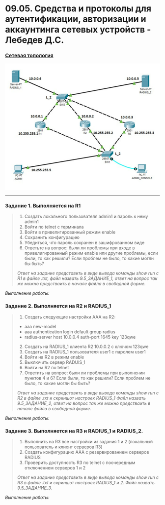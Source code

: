 # 09.05. Средства и протоколы для аутентификации, авторизации и аккаунтинга сетевых устройств - Лебедев Д.С.

### [Сетевая топология](_att/0905_new_ini_9.5_lab_AAA.pkt)

![](_att/0905-00-00.png)

---
### Задание 1. Выполняется на R1
> 1. Создать локального пользователя admin1 и пароль к нему admin1
> 2. Войти по telnet с терминала
> 3. Войти в привелигированный режим enable
> 4. Сохранить конфигурацию
> 5. Убедиться, что пароль сохранен в зашифрованном виде
> 6. Ответьте на вопрос: были ли проблемы при входе в привелигированный режим enable или другие проблемы, если были, то как решили? Если проблем не было, то какие могли бы быть?
> 
> *Ответ на задание представить в виде вывода команды show run с R1 в файле .txt, файл назвать 9.5_ЗАДАНИЕ_1, ответ на вопрос так же можно предстваить в начале файла в свободной форме.*

*Выполнение работы:*











### Задание 2. Выполняется на R2 и RADIUS_1
> 1. Создать следующие настройки AAA на R2:
>   - aaa new-model
>   - aaa authentication login default group radius
>   - radius-server host 10.0.0.4 auth-port 1645 key 123qwe
> 2. Создать на RADIUS_1 клиента R2 10.0.0.2 с ключом 123qwe
> 3. Создать на RADIUS_1 пользователя user1 с паролем user1
> 4. Войти на R2 в режим enable
> 5. Выключить сервер RADUIS_1
> 6. Войти на R2 по telnet
> 7. Ответить на вопрос: были ли проблемы при выполнении пунктов 4 и 6? Если были, то как решили? Если проблем не было, то какие могли бы быть?
> 
> *Ответ на задание представить в виде вывода команды show run с R2 в файле .txt и скриншот настроек RADIUS_1 Файл назвать 9.5_ЗАДАНИЕ_2, ответ на вопрос так же можно предстваить в начале файла в свободной форме.*

*Выполнение работы:*













### Задание 3. Выполняется на R3 и RADIUS_1 и RADIUS_2.
> 1. Выполнить на R3 все настройки из задания 1 и 2 (локальный пользователь и клиент серверов R3)
> 2. Создать конфигурацию AAA с резервированием серверов RADIUS
> 3. Проверить доступность R3 по telnet с поочередным отключением серверов 1 и 2
> 
> *Ответ на задание представить в виде вывода команды show run с R3 в файле .txt и скриншот настроек RADIUS_1 и 2. Файл назвать 9.5_ЗАДАНИЕ_3.*

*Выполнение работы:*



